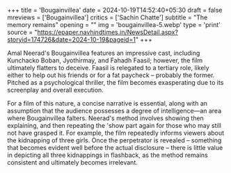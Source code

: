 +++
title = 'Bougainvillea'
date = 2024-10-19T14:52:40+05:30
draft = false
mreviews = ['Bougainvillea']
critics = ['Sachin Chatte']
subtitle = "The memory remains"
opening = ""
img = 'bougainvillea-5.webp'
type = 'print'
source = "https://epaper.navhindtimes.in/NewsDetail.aspx?storyid=174726&date=2024-10-19&pageid=1"
+++

Amal Neerad's Bougainvillea features an impressive cast, including Kunchacko Boban, Jyothirmay, and Fahadh Faasil; however, the film ultimately flatters to deceive. Faasil is relegated to a tertiary role, likely either to help out his friends or for a fat paycheck &ndash; probably the former. Pitched as a psychological thriller, the film becomes exasperating due to its screenplay and overall execution.

For a film of this nature, a concise narrative is essential, along with an assumption that the audience possesses a degree of intelligence—an area where Bougainvillea falters. Neerad's method involves showing then explaining, and then repeating the 'show part again for those who may still not have grasped it. For example, the film repeatedly informs viewers about the kidnapping of three girls. Once the perpetrator is revealed &ndash; something that becomes evident well before the actual disclosure &ndash; there is little value in depicting all three kidnappings in flashback, as the method remains consistent and ultimately becomes irrelevant.
